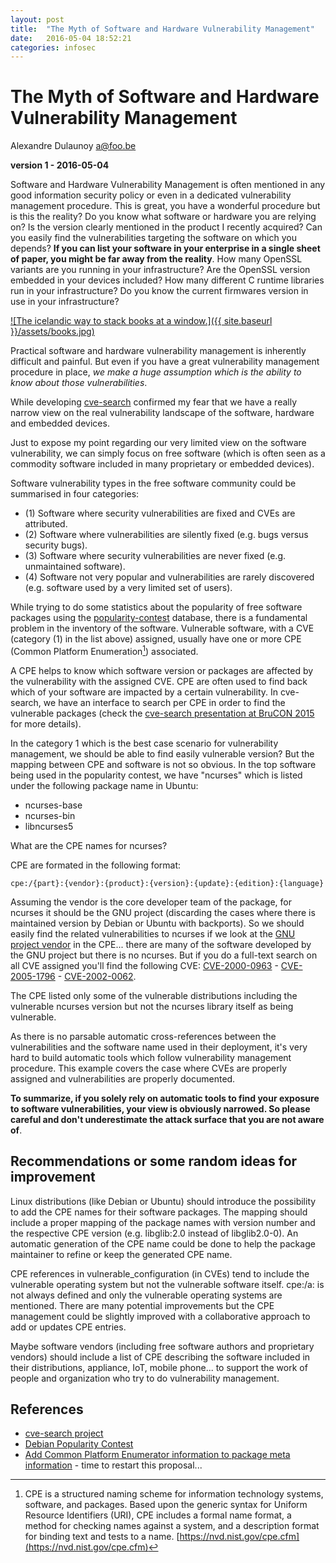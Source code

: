 ```yaml
---
layout: post
title:  "The Myth of Software and Hardware Vulnerability Management"
date:   2016-05-04 18:52:21
categories: infosec
---
```



# The Myth of Software and Hardware Vulnerability Management

Alexandre Dulaunoy <a@foo.be>

**version 1 - 2016-05-04**

Software and Hardware Vulnerability Management is often mentioned in any good information security policy or even in a dedicated vulnerability management procedure. This is great, you have a wonderful procedure but is this the reality? Do you know what software or hardware you are relying on? Is the version clearly mentioned in the product I recently acquired? Can you easily find the vulnerabilities targeting the software on which you depends? __If you can list your software in your enterprise in a single sheet of paper, you might be far away from the reality__. How many OpenSSL variants are you running in your infrastructure? Are the OpenSSL version embedded in your devices included? How many different C runtime libraries run in your infrastructure? Do you know the current firmwares version in use in your infrastructure?

[![The icelandic way to stack books at a window.]({{ site.baseurl }}/assets/books.jpg)](https://www.flickr.com/photos/adulau/14776685031/)

Practical software and hardware vulnerability management is inherently difficult and painful. But even if you have a great vulnerability management procedure in place, _we make a huge assumption which is the ability to know about those vulnerabilities_.

While developing [cve-search](https://github.com/cve-search/cve-search) confirmed my fear that we have a really narrow view on the real vulnerability landscape of the software, hardware and embedded devices.

Just to expose my point regarding our very limited view on the software vulnerability, we can simply focus on free software (which is often seen as a commodity software included in many proprietary or embedded devices).

Software vulnerability types in the free software community could be summarised in four categories:

 - (1) Software where security vulnerabilities are fixed and CVEs are attributed.
 - (2) Software where vulnerabilities are silently fixed (e.g. bugs versus security bugs).
 - (3) Software where security vulnerabilities are never fixed (e.g. unmaintained software).
 - (4) Software not very popular and vulnerabilities are rarely discovered (e.g. software used by a very limited set of users).

While trying to do some statistics about the popularity of free software packages using the [popularity-contest](http://popcon.ubuntu.com) database, there is a fundamental problem in the inventory of the software. Vulnerable software, with a CVE (category (1) in the list above) assigned, usually have one or more CPE (Common Platform Enumeration[^1]) associated.

A CPE helps to know which software version or packages are affected by the vulnerability with the assigned CVE. CPE are often used to find back which of your software are impacted by a certain vulnerability. In cve-search, we have an interface to search per CPE in order to find the vulnerable packages (check the [cve-search presentation at BruCON 2015](https://www.circl.lu/assets/files/brucon2015-cve-search.pdf) for more details).

In the category 1 which is the best case scenario for vulnerability management, we should be able to find easily vulnerable version? But the mapping between CPE and software is not so obvious. In the top software being used in the popularity contest, we have "ncurses" which is listed under the following package name in Ubuntu:

 - ncurses-base
 - ncurses-bin
 - libncurses5

What are the CPE names for ncurses?

CPE are formated in the following format:

~~~~
cpe:/{part}:{vendor}:{product}:{version}:{update}:{edition}:{language}
~~~~

Assuming the vendor is the core developer team of the package, for ncurses it should be the GNU project (discarding the cases where there is maintained version by Debian or Ubuntu with backports). So we should easily find the related vulnerabilities to ncurses if we look at the [GNU project vendor](https://cve.circl.lu/browse/gnu) in the CPE... there are many of the software developed by the GNU project but there is no ncurses. But if you do a full-text search on all CVE assigned you'll find the following CVE: [CVE-2000-0963](https://cve.circl.lu/cve/CVE-2000-0963) - [CVE-2005-1796](https://cve.circl.lu/cve/CVE-2005-1796) - [CVE-2002-0062](https://cve.circl.lu/cve/CVE-2002-0062).

The CPE listed only some of the vulnerable distributions including the vulnerable ncurses version but not the ncurses library itself as being vulnerable.

As there is no parsable automatic cross-references between the vulnerabilities and the software name used in their deployment, it's very hard to build automatic tools which follow vulnerability management procedure. This example covers the case where CVEs are properly assigned and vulnerabilities are properly documented.

__To summarize, if you solely rely on automatic tools to find your exposure to software vulnerabilities, your view is obviously narrowed. So please careful and don't underestimate the attack surface that you are not aware of__.

## Recommendations or some random ideas for improvement

Linux distributions (like Debian or Ubuntu) should introduce the possibility to add the CPE names for their software packages. The mapping should include a proper mapping of the package names with version number and the respective CPE version (e.g. libglib:2.0 instead of libglib2.0-0). An automatic generation of the CPE name could be done to help the package maintainer to refine or keep the generated CPE name.

CPE references in vulnerable_configuration (in CVEs) tend to include the vulnerable operating system but not the vulnerable software itself. cpe:/a: is not always defined and only the vulnerable operating systems are mentioned. There are many potential improvements but the CPE management could be slightly improved with a collaborative approach to add or updates CPE entries.

Maybe software vendors (including free software authors and proprietary vendors) should include a list of CPE describing the software included in their distributions, appliance, IoT, mobile phone... to support the work of people and organization who try to do vulnerability management.

## References

- [cve-search project](https://github.com/cve-search/)
- [Debian Popularity Contest](http://popcon.debian.org/)
- [Add Common Platform Enumerator information to package meta information](https://wiki.debian.org/CPEtagPackagesDep) - time to restart this proposal...


[^1]: CPE is a structured naming scheme for information technology systems, software, and packages. Based upon the generic syntax for Uniform Resource Identifiers (URI), CPE includes a formal name format, a method for checking names against a system, and a description format for binding text and tests to a name. [https://nvd.nist.gov/cpe.cfm](https://nvd.nist.gov/cpe.cfm)
